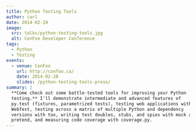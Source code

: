 ```yaml
---
title: Python Testing Tools
author: carl
date: 2014-02-28
image:
  src: talks/python-testing-tools.jpg
  alt: ConFoo Developer Conference
tags:
  - Python
  - Testing
events:
  - venue: ConFoo
    url: http://confoo.ca/
    date: 2014-02-28
    slides: /python-testing-tools-preso/
summary: |
  **Come check out some battle-tested tools for improving your Python
  testing.** I'll demonstrate intermediate and advanced features of
  py.test (fixtures, parametrized tests), testing web applications with
  WebTest, testing across a matrix of multiple Python and dependency
  versions with tox, writing test doubles, stubs, and spies with mock and
  pretend, and measuring code coverage with coverage.py.
---
```

